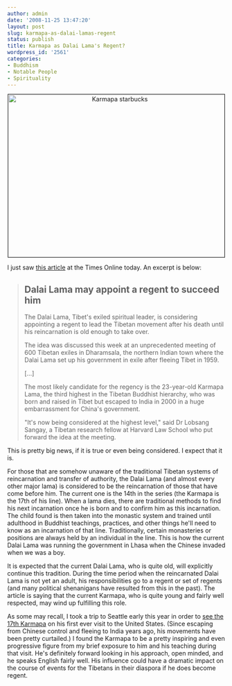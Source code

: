 ```yaml
---
author: admin
date: '2008-11-25 13:47:20'
layout: post
slug: karmapa-as-dalai-lamas-regent
status: publish
title: Karmapa as Dalai Lama's Regent?
wordpress_id: '2561'
categories:
- Buddhism
- Notable People
- Spirituality
---
```

<p align="center"><a href="http://www.flickr.com/photos/albill/2547090115/" title="karmapa-starbucks by albill, on Flickr"><img src="http://farm4.static.flickr.com/3049/2547090115_52c0abe526.jpg" width="500" height="375" border="1" alt="Karmapa starbucks" /></a></p>
I just saw <a href="http://www.timesonline.co.uk/tol/comment/faith/article5217495.ece">this article</a> at the Times Online today. An excerpt is below:
<blockquote><h2>Dalai Lama may appoint a regent to succeed him</h2>

The Dalai Lama, Tibet's exiled spiritual leader, is considering appointing a regent to lead the Tibetan movement after his death until his reincarnation is old enough to take over. 

The idea was discussed this week at an unprecedented meeting of 600 Tibetan exiles in Dharamsala, the northern Indian town where the Dalai Lama set up his government in exile after fleeing Tibet in 1959. 

[...]

The most likely candidate for the regency is the 23-year-old Karmapa Lama, the third highest in the Tibetan Buddhist hierarchy, who was born and raised in Tibet but escaped to India in 2000 in a huge embarrassment for China's government. 

"It's now being considered at the highest level," said Dr Lobsang Sangay, a Tibetan research fellow at Harvard Law School who put forward the idea at the meeting.</blockquote>
This is pretty big news, if it is true or even being considered. I expect that it is.

For those that are somehow unaware of the traditional Tibetan systems of reincarnation and transfer of authority, the Dalai Lama (and almost every other major lama) is considered to be the reincarnation of those that have come before him. The current one is the 14th in the series (the Karmapa is the 17th of his line). When a lama dies, there are traditional methods to find his next incarnation once he is born and to confirm him as this incarnation. The child found is then taken into the monastic system and trained until adulthood in Buddhist teachings, practices, and other things he'll need to know as an incarnation of that line. Traditionally, certain monasteries or positions are always held by an individual in the line. This is how the current Dalai Lama was running the government in Lhasa when the Chinese invaded when we was a boy.

It is expected that the current Dalai Lama, who is quite old, will explicitly continue this tradition. During the time period when the reincarnated Dalai Lama is not yet an adult, his responsibilities go to a regent or set of regents (and many political shenanigans have resulted from this in the past). The article is saying that the current Karmapa, who is quite young and fairly well respected, may wind up fulfilling this role.

As some may recall, I took a trip to Seattle early this year in order to <a href="http://www.arcanology.com/2008/06/03/starbucks-buddhism/">see the 17th Karmapa</a> on his first ever visit to the United States. (Since escaping from Chinese control and fleeing to India years ago, his movements have been pretty curtailed.) I found the Karmapa to be a pretty inspiring and even progressive figure from my brief exposure to him and his teaching during that visit. He's definitely forward looking in his approach, open minded, and he speaks English fairly well. His influence could have a dramatic impact on the course of events for the Tibetans in their diaspora if he does become regent.
